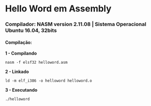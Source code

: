 # Hello Word em Assembly
### Compilador: NASM version 2.11.08 | Sistema Operacional Ubuntu 16.04, 32bits

#### Compilação:
**1 - Compilando**
```
nasm -f elsf32 helloword.asm
```
**2 - Linkado**
```
ld -m elf_i386 -o helloword helloword.o
```
**3 - Executando**
```
./helloword
```
